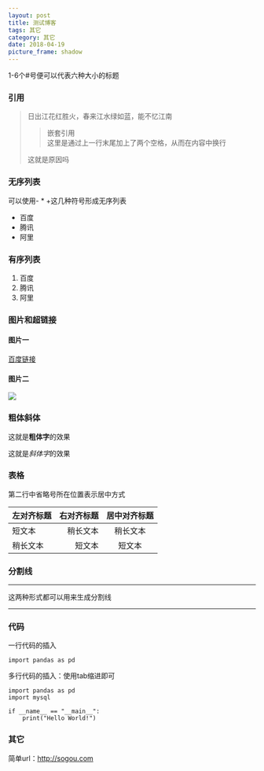 ```yaml
---
layout: post
title: 测试博客
tags: 其它
category: 其它
date: 2018-04-19
picture_frame: shadow
---
```


1-6个#号便可以代表六种大小的标题

### 引用
> 日出江花红胜火，春来江水绿如蓝，能不忆江南
> > 嵌套引用  
  这里是通过上一行末尾加上了两个空格，从而在内容中换行
> 
> 这就是原因吗

### 无序列表
可以使用- * +这几种符号形成无序列表

- 百度
- 腾讯
- 阿里
 
### 有序列表
1. 百度
2. 腾讯
3. 阿里


### 图片和超链接
#### 图片一
[百度链接](http://www.baidu.com)

#### 图片二
![](https://preview.ibb.co/m6fZgn/Picture_128.jpg")
### 粗体斜体

这就是**粗体字**的效果

这就是*斜体字*的效果

### 表格

第二行中省略号所在位置表示居中方式

| 左对齐标题 | 右对齐标题 | 居中对齐标题 |
| :------| ------: | :------: |
| 短文本 | 稍长文本 | 稍长文本 |
| 稍长文本 | 短文本 | 短文本 |


### 分割线
------------------------------------
这两种形式都可以用来生成分割线  
************************************

### 代码
一行代码的插入

`import pandas as pd`

多行代码的插入：使用tab缩进即可

	import pandas as pd  
	import mysql
	
	if __name__ == "__main__":
		print("Hello World!")


### 其它

简单url：<http://sogou.com>